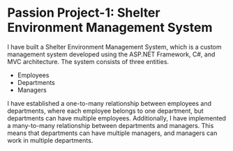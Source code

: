 #  Passion Project-1: Shelter Environment Management System
I have built a Shelter Environment Management System, which is a custom management system developed using the ASP.NET Framework, C#, and MVC architecture. The system consists of three entities.

- Employees
- Departments
- Managers

I have established a one-to-many relationship between employees and departments, where each employee belongs to one department, but departments can have multiple employees. Additionally, I have implemented a many-to-many relationship between departments and managers. This means that departments can have multiple managers, and managers can work in multiple departments.
